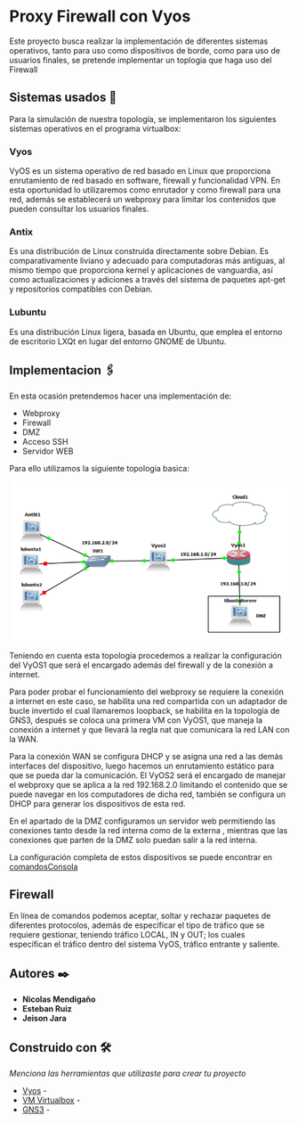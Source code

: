 # Proxy Firewall con Vyos

Este proyecto busca realizar la implementación de diferentes sistemas operativos, tanto para uso como dispositivos de borde, como para uso de usuarios finales, se pretende implementar un toplogia que haga uso del Firewall

## Sistemas usados 🚀
Para la simulación de nuestra topología, se implementaron los siguientes sistemas operativos en el programa virtualbox:

###  Vyos

VyOS es un sistema operativo de red basado en Linux que proporciona enrutamiento de red basado en software, firewall y funcionalidad VPN. En esta oportunidad lo utilizaremos como enrutador y como firewall para una red, además se establecerá un webproxy para limitar los contenidos que pueden consultar los usuarios finales.

### Antix

Es una distribución de Linux construida directamente sobre Debian. Es comparativamente liviano y adecuado para computadoras más antiguas, al mismo tiempo que proporciona kernel y aplicaciones de vanguardia, así como actualizaciones y adiciones a través del sistema de paquetes apt-get y repositorios compatibles con Debian.

### Lubuntu

Es una distribución Linux ligera, basada en Ubuntu, que emplea el entorno de escritorio LXQt en lugar del entorno GNOME de Ubuntu.

## Implementacion 🖇️
En esta ocasión pretendemos hacer una implementación de:
* Webproxy
* Firewall
* DMZ
* Acceso SSH
* Servidor WEB

Para ello utilizamos la siguiente topologia basica:

<p align="center">
  <img src="Topologia.PNG" width="500" alt="accessibility text">
</p>

Teniendo en cuenta esta topología procedemos a realizar la configuración del VyOS1 que será el encargado además del firewall y de la conexión a internet.

Para poder probar el funcionamiento del webproxy se requiere la conexión a internet en este caso, se habilita una red compartida con un adaptador de bucle invertido el cual llamaremos  loopback,  se habilita en la topología de GNS3,  después se coloca una primera VM con VyOS1, que maneja la conexión a internet y que llevará la regla nat  que comunicara la red LAN con la WAN.   

Para la conexión WAN se configura DHCP y se asigna una red a las demás interfaces del dispositivo, luego hacemos un enrutamiento estático para que se pueda dar la comunicación.
El VyOS2 será el encargado de manejar el webproxy que se aplica a la red 192.168.2.0 limitando el contenido que se puede navegar en los computadores de dicha red, también se configura un DHCP para generar los dispositivos de esta red.

En el apartado de la DMZ configuramos un servidor web permitiendo las conexiones tanto desde la red interna como de la externa , mientras que las conexiones que parten de la DMZ solo puedan salir a la red interna.

La configuración completa de estos dispositivos se puede encontrar en [comandosConsola](comandosConsola)

## Firewall

En línea de comandos podemos aceptar, soltar y rechazar paquetes de diferentes protocolos, además de especificar el tipo de tráfico que se requiere gestionar, teniendo tráfico LOCAL, IN y OUT; los cuales especifican el tráfico dentro del sistema VyOS, tráfico entrante y saliente.


## Autores ✒️

* **Nicolas Mendigaño** 
* **Esteban Ruiz** 
* **Jeison Jara** 

## Construido con 🛠️

_Menciona las herramientas que utilizaste para crear tu proyecto_

* [Vyos](https://www.vyos.io//) - 
* [VM Virtualbox](https://www.virtualbox.org/) - 
* [GNS3](https://www.gns3.com/) - 

